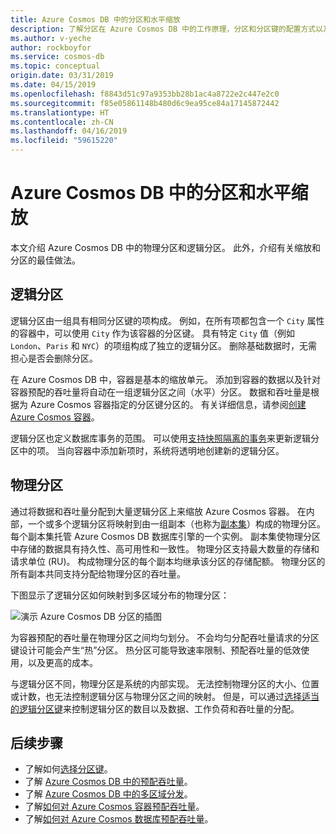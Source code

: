 ```yaml
---
title: Azure Cosmos DB 中的分区和水平缩放
description: 了解分区在 Azure Cosmos DB 中的工作原理，分区和分区键的配置方式以及应用程序分区键的选择方法。
ms.author: v-yeche
author: rockboyfor
ms.service: cosmos-db
ms.topic: conceptual
origin.date: 03/31/2019
ms.date: 04/15/2019
ms.openlocfilehash: f8843d51c97a9353bb28b1ac4a8722e2c447e2c0
ms.sourcegitcommit: f85e05861148b480d6c9ea95ce84a17145872442
ms.translationtype: HT
ms.contentlocale: zh-CN
ms.lasthandoff: 04/16/2019
ms.locfileid: "59615220"
---
```

# <a name="partitioning-and-horizontal-scaling-in-azure-cosmos-db"></a>Azure Cosmos DB 中的分区和水平缩放

本文介绍 Azure Cosmos DB 中的物理分区和逻辑分区。 此外，介绍有关缩放和分区的最佳做法。 

## <a name="logical-partitions"></a>逻辑分区

逻辑分区由一组具有相同分区键的项构成。 例如，在所有项都包含一个 `City` 属性的容器中，可以使用 `City` 作为该容器的分区键。 具有特定 `City` 值（例如 `London`、`Paris` 和 `NYC`）的项组构成了独立的逻辑分区。 删除基础数据时，无需担心是否会删除分区。

在 Azure Cosmos DB 中，容器是基本的缩放单元。 添加到容器的数据以及针对容器预配的吞吐量将自动在一组逻辑分区之间（水平）分区。 数据和吞吐量是根据为 Azure Cosmos 容器指定的分区键分区的。 有关详细信息，请参阅[创建 Azure Cosmos 容器](how-to-create-container.md)。

逻辑分区也定义数据库事务的范围。 可以使用[支持快照隔离的事务](database-transactions-optimistic-concurrency.md)来更新逻辑分区中的项。 当向容器中添加新项时，系统将透明地创建新的逻辑分区。

## <a name="physical-partitions"></a>物理分区

通过将数据和吞吐量分配到大量逻辑分区上来缩放 Azure Cosmos 容器。 在内部，一个或多个逻辑分区将映射到由一组副本（也称为[副本集](global-dist-under-the-hood.md)）构成的物理分区。 每个副本集托管 Azure Cosmos DB 数据库引擎的一个实例。 副本集使物理分区中存储的数据具有持久性、高可用性和一致性。 物理分区支持最大数量的存储和请求单位 (RU)。 构成物理分区的每个副本均继承该分区的存储配额。 物理分区的所有副本共同支持分配给物理分区的吞吐量。 

下图显示了逻辑分区如何映射到多区域分布的物理分区：

![演示 Azure Cosmos DB 分区的插图](./media/partition-data/logical-partitions.png)

为容器预配的吞吐量在物理分区之间均匀划分。 不会均匀分配吞吐量请求的分区键设计可能会产生“热”分区。 热分区可能导致速率限制、预配吞吐量的低效使用，以及更高的成本。

与逻辑分区不同，物理分区是系统的内部实现。 无法控制物理分区的大小、位置或计数，也无法控制逻辑分区与物理分区之间的映射。 但是，可以通过[选择适当的逻辑分区键](partitioning-overview.md#choose-partitionkey)来控制逻辑分区的数目以及数据、工作负荷和吞吐量的分配。

## <a name="next-steps"></a>后续步骤

* 了解如何[选择分区键](partitioning-overview.md#choose-partitionkey)。
* 了解 [Azure Cosmos DB 中的预配吞吐量](request-units.md)。
* 了解 [Azure Cosmos DB 中的多区域分发](distribute-data-globally.md)。
* 了解[如何对 Azure Cosmos 容器预配吞吐量](how-to-provision-container-throughput.md)。
* 了解[如何对 Azure Cosmos 数据库预配吞吐量](how-to-provision-database-throughput.md)。

<!--Update_Description: update meta properties, wording update-->